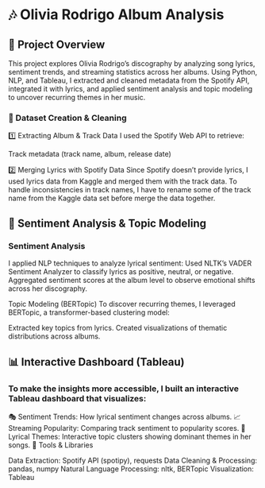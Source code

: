 # 🎶 Olivia Rodrigo Album Analysis

## 📌 Project Overview

This project explores Olivia Rodrigo’s discography by analyzing song lyrics, sentiment trends, and streaming statistics across her albums. Using Python, NLP, and Tableau, I extracted and cleaned metadata from the Spotify API, integrated it with lyrics, and applied sentiment analysis and topic modeling to uncover recurring themes in her music.

### 📂 Dataset Creation & Cleaning

1️⃣ Extracting Album & Track Data
I used the Spotify Web API to retrieve:

Track metadata (track name, album, release date)

2️⃣ Merging Lyrics with Spotify Data
Since Spotify doesn’t provide lyrics, I used lyrics data from Kaggle and merged them with the track data.
To handle inconsistencies in track names, I have to rename some of the track name from the Kaggle data set before merge the data together.

## 📝 Sentiment Analysis & Topic Modeling

### Sentiment Analysis

I applied NLP techniques to analyze lyrical sentiment:
Used NLTK’s VADER Sentiment Analyzer to classify lyrics as positive, neutral, or negative.
Aggregated sentiment scores at the album level to observe emotional shifts across her discography.

Topic Modeling (BERTopic)
To discover recurring themes, I leveraged BERTopic, a transformer-based clustering model:

Extracted key topics from lyrics.
Created visualizations of thematic distributions across albums.

## 📊 Interactive Dashboard (Tableau)

### To make the insights more accessible, I built an interactive Tableau dashboard that visualizes:

🎭 Sentiment Trends: How lyrical sentiment changes across albums.
📈 Streaming Popularity: Comparing track sentiment to popularity scores.
📌 Lyrical Themes: Interactive topic clusters showing dominant themes in her songs.
🔧 Tools & Libraries

Data Extraction: Spotify API (spotipy), requests
Data Cleaning & Processing: pandas, numpy
Natural Language Processing: nltk, BERTopic
Visualization: Tableau
